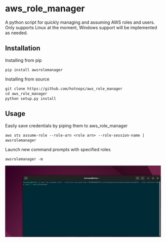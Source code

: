 # aws_role_manager
A python script for quickly managing and assuming AWS roles and users. Only supports Linux at the moment, Windows support will be implemented as needed.

## Installation
Installing from pip
```
pip install awsrolemanager
```

Installing from source
```
git clone https://github.com/hotnops/aws_role_manager
cd aws_role_manager
python setup.py install
```


## Usage

Easily save credentials by piping them to aws_role_manager

```
aws sts assume-role --role-arn <role arn> --role-session-name | awsrolemanager
```

Launch new command prompts with specified roles
```
awsrolemanager -m
```
![](https://github.com/hotnops/aws_role_manager/blob/main/readme/awsrolemanager.gif)
